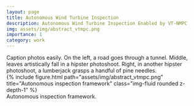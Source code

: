 ```yaml
---
layout: page
title: Autonomous Wind Turbine Inspection
description: Autonomous Wind Turbine Inspection Enabled by VT-NMPC 
img: assets/img/abstract_vtmpc.png
importance: 1
category: work
---
```



<div class="caption">
    Caption photos easily. On the left, a road goes through a tunnel. Middle, leaves artistically fall in a hipster photoshoot. Right, in another hipster photoshoot, a lumberjack grasps a handful of pine needles.
</div>
<div class="row">
    <div class="col-sm mt-3 mt-md-0">
        {% include figure.html path="assets/img/abstract_vtmpc.png" title="Autonomous inspection framework" class="img-fluid rounded z-depth-1" %}
    </div>
</div>
<div class="caption">
    Autonomous inspection framework.
</div>


